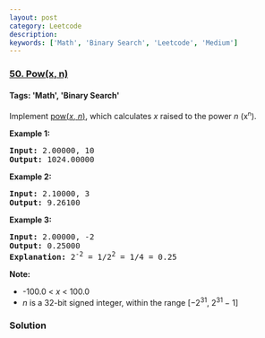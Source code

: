 ```yaml
---
layout: post
category: Leetcode
description: 
keywords: ['Math', 'Binary Search', 'Leetcode', 'Medium']
---
```

### [50. Pow(x, n)](https://leetcode.com/problems/powx-n)

#### Tags: 'Math', 'Binary Search'

<div class="content__u3I1 question-content__JfgR"><div><p>Implement <a href="http://www.cplusplus.com/reference/valarray/pow/" target="_blank">pow(<em>x</em>, <em>n</em>)</a>, which calculates <em>x</em> raised to the power <em>n</em> (x<sup><span style="font-size:10.8333px">n</span></sup>).</p>
<p><strong>Example 1:</strong></p>
<pre><strong>Input:</strong> 2.00000, 10
<strong>Output:</strong> 1024.00000
</pre>
<p><strong>Example 2:</strong></p>
<pre><strong>Input:</strong> 2.10000, 3
<strong>Output:</strong> 9.26100
</pre>
<p><strong>Example 3:</strong></p>
<pre><strong>Input:</strong> 2.00000, -2
<strong>Output:</strong> 0.25000
<strong>Explanation:</strong> 2<sup>-2</sup> = 1/2<sup>2</sup> = 1/4 = 0.25
</pre>
<p><strong>Note:</strong></p>
<ul>
<li>-100.0 &lt; <em>x</em> &lt; 100.0</li>
<li><em>n</em> is a 32-bit signed integer, within the range [−2<sup>31</sup>, 2<sup>31 </sup>− 1]</li>
</ul>
</div></div>

### Solution
